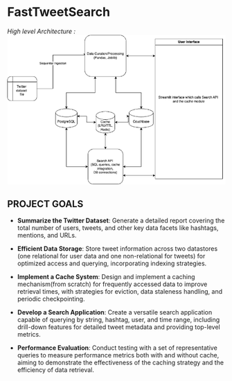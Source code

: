 # FastTweetSearch

*High level Architecture :*
![Architecture](./assets/architecture.png)


## PROJECT GOALS

- **Summarize the Twitter Dataset**: Generate a detailed report covering the total number of users, tweets, and other key data facets like hashtags, mentions, and URLs.

- **Efficient Data Storage**: Store tweet information across two datastores (one relational for user data and one non-relational for tweets) for optimized access and querying, incorporating indexing strategies.

- **Implement a Cache System**: Design and implement a caching mechanism(from scratch) for frequently accessed data to improve retrieval times, with strategies for eviction, data staleness handling, and periodic checkpointing.

- **Develop a Search Application**: Create a versatile search application capable of querying by string, hashtag, user, and time range, including drill-down features for detailed tweet metadata and providing top-level metrics.

- **Performance Evaluation**: Conduct testing with a set of representative queries to measure performance metrics both with and without cache, aiming to demonstrate the effectiveness of the caching strategy and the efficiency of data retrieval.